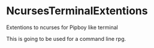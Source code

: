 # NcursesTerminalExtentions
Extentions to ncurses for Pipboy like terminal

This is going to be used for a command line rpg.
